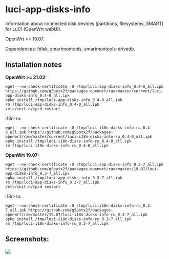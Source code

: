 # luci-app-disks-info
Information about connected disk devices (partitions, filesystems, SMART) for LuCI (OpenWrt webUI).

OpenWrt >= 19.07.

Dependences: fdisk, smartmontools, smartmontools-drivedb.

## Installation notes

**OpenWrt >= 21.02:**

    wget --no-check-certificate -O /tmp/luci-app-disks-info_0.4-0_all.ipk https://github.com/gSpotx2f/packages-openwrt/raw/master/current/luci-app-disks-info_0.4-0_all.ipk
    opkg install /tmp/luci-app-disks-info_0.4-0_all.ipk
    rm /tmp/luci-app-disks-info_0.4-0_all.ipk
    /etc/init.d/rpcd restart

i18n-ru:

    wget --no-check-certificate -O /tmp/luci-i18n-disks-info-ru_0.4-0_all.ipk https://github.com/gSpotx2f/packages-openwrt/raw/master/current/luci-i18n-disks-info-ru_0.4-0_all.ipk
    opkg install /tmp/luci-i18n-disks-info-ru_0.4-0_all.ipk
    rm /tmp/luci-i18n-disks-info-ru_0.4-0_all.ipk

**OpenWrt 19.07:**

    wget --no-check-certificate -O /tmp/luci-app-disks-info_0.3-7_all.ipk https://github.com/gSpotx2f/packages-openwrt/raw/master/19.07/luci-app-disks-info_0.3-7_all.ipk
    opkg install /tmp/luci-app-disks-info_0.3-7_all.ipk
    rm /tmp/luci-app-disks-info_0.3-7_all.ipk
    /etc/init.d/rpcd restart

i18n-ru:

    wget --no-check-certificate -O /tmp/luci-i18n-disks-info-ru_0.3-7_all.ipk https://github.com/gSpotx2f/packages-openwrt/raw/master/19.07/luci-i18n-disks-info-ru_0.3-7_all.ipk
    opkg install /tmp/luci-i18n-disks-info-ru_0.3-7_all.ipk
    rm /tmp/luci-i18n-disks-info-ru_0.3-7_all.ipk

## Screenshots:

![](https://github.com/gSpotx2f/luci-app-disks-info/blob/master/screenshots/01.jpg)
